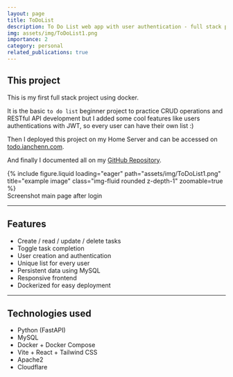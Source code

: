 ```yaml
---
layout: page
title: ToDoList
description: To Do List web app with user authentication - full stack project - unique list for every user - todo.ianchenn.com
img: assets/img/ToDoList1.png
importance: 2
category: personal
related_publications: true
---
```


## This project

This is my first full stack project using docker. 

It is the basic `to do list` beginner project to practice CRUD operations and RESTful API development but I added some cool features like users authentications with JWT, so every user can have their own list :)

Then I deployed this project on my Home Server and can be accessed on [todo.ianchenn.com](https://todo.ianchenn.com).

And finally I documented all on my [GitHub Repository](https://github.com/ianchu0317/ToDoList).

<div class="row">  
    <div class="col-sm mt-3 mt-md-0">
        {% include figure.liquid loading="eager" path="assets/img/ToDoList1.png" title="example image" class="img-fluid rounded z-depth-1" zoomable=true %}
    </div>
</div>
<div class="caption">
    Screenshot main page after login
</div>


---

## Features
- Create / read / update / delete tasks
- Toggle task completion
- User creation and authentication
- Unique list for every user
- Persistent data using MySQL
- Responsive frontend
- Dockerized for easy deployment

---

## Technologies used
- Python (FastAPI)
- MySQL
- Docker + Docker Compose
- Vite + React + Tailwind CSS
- Apache2
- Cloudflare

